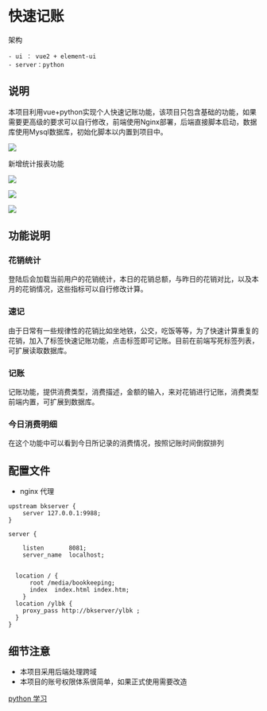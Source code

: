 # 快速记账
架构

	- ui ： vue2 + element-ui
	- server：python

## 说明

本项目利用vue+python实现个人快速记账功能，该项目只包含基础的功能，如果需要更高级的要求可以自行修改，前端使用Nginx部署，后端直接脚本启动，数据库使用Mysql数据库，初始化脚本以内置到项目中。

![](./media/Snipaste_2022-12-17_22-26-31.png)

新增统计报表功能

![](./media/Snipaste_2022-12-18_23-33-54.png)

![](./media/Snipaste_2022-12-18_23-36-02.png)

![](./media/Snipaste_2022-12-18_23-36-58.png)

## 功能说明

### 花销统计

登陆后会加载当前用户的花销统计，本日的花销总额，与昨日的花销对比，以及本月的花销情况，这些指标可以自行修改计算。

### 速记

由于日常有一些规律性的花销比如坐地铁，公交，吃饭等等，为了快速计算重复的花销，加入了标签快速记账功能，点击标签即可记账。目前在前端写死标签列表，可扩展读取数据库。

### 记账

记账功能，提供消费类型，消费描述，金额的输入，来对花销进行记账，消费类型前端内置，可扩展到数据库。

### 今日消费明细

在这个功能中可以看到今日所记录的消费情况，按照记账时间倒叙排列

## 配置文件

- nginx 代理

```
upstream bkserver {
    server 127.0.0.1:9988;
}

server {

    listen       8081;
    server_name  localhost;


  location / {
      root /media/bookkeeping;
      index  index.html index.htm;
    }
  location /ylbk {
    proxy_pass http://bkserver/ylbk ;
  }
}
```

## 细节注意

- 本项目采用后端处理跨域
- 本项目的账号权限体系很简单，如果正式使用需要改造



[python 学习](https://www.cnblogs.com/zhxwind/p/11202629.html)
